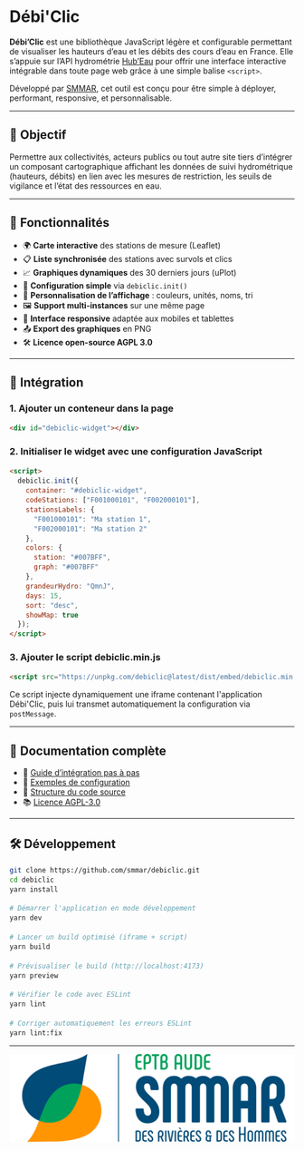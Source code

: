 # Débi'Clic

**Débi’Clic** est une bibliothèque JavaScript légère et configurable permettant de visualiser les hauteurs d’eau et les débits des cours d’eau en France. Elle s’appuie sur l’API hydrométrie [Hub’Eau](https://hubeau.eaufrance.fr/) pour offrir une interface interactive intégrable dans toute page web grâce à une simple balise `<script>`.

Développé par [SMMAR](https://www.smmar.fr/), cet outil est conçu pour être simple à déployer, performant, responsive, et personnalisable.

---

## 🎯 Objectif

Permettre aux collectivités, acteurs publics ou tout autre site tiers d’intégrer un composant cartographique affichant les données de suivi hydrométrique (hauteurs, débits) en lien avec les mesures de restriction, les seuils de vigilance et l’état des ressources en eau.

---

## 🚀 Fonctionnalités

- 🌍 **Carte interactive** des stations de mesure (Leaflet)
- 📋 **Liste synchronisée** des stations avec survols et clics
- 📈 **Graphiques dynamiques** des 30 derniers jours (uPlot)
- 🧩 **Configuration simple** via `debiclic.init()`
- 🎨 **Personnalisation de l’affichage** : couleurs, unités, noms, tri
- 🖼️ **Support multi-instances** sur une même page
- 📱 **Interface responsive** adaptée aux mobiles et tablettes
- 📤 **Export des graphiques** en PNG
- 🛠️ **Licence open-source AGPL 3.0**

---

## 🔧 Intégration

### 1. Ajouter un conteneur dans la page

```html
<div id="debiclic-widget"></div>
```

### 2. Initialiser le widget avec une configuration JavaScript

```html
<script>
  debiclic.init({
    container: "#debiclic-widget",
    codeStations: ["F001000101", "F002000101"],
    stationsLabels: {
      "F001000101": "Ma station 1",
      "F002000101": "Ma station 2"
    },
    colors: {
      station: "#007BFF",
      graph: "#007BFF"
    },
    grandeurHydro: "QmnJ",
    days: 15,
    sort: "desc",
    showMap: true
  });
</script>
```

### 3. Ajouter le script debiclic.min.js

```html
<script src="https://unpkg.com/debiclic@latest/dist/embed/debiclic.min.js"></script>
```

Ce script injecte dynamiquement une iframe contenant l'application Débi'Clic, puis lui transmet automatiquement la configuration via `postMessage`.

---

## 📘 Documentation complète

- 📄 [Guide d’intégration pas à pas](./docs/integration.md)
- 🧪 [Exemples de configuration](./examples)
- 🧱 [Structure du code source](./src)
- 📚 [Licence AGPL-3.0](./LICENSE)

---

## 🛠️ Développement

```bash
git clone https://github.com/smmar/debiclic.git
cd debiclic
yarn install

# Démarrer l'application en mode développement
yarn dev

# Lancer un build optimisé (iframe + script)
yarn build

# Prévisualiser le build (http://localhost:4173)
yarn preview

# Vérifier le code avec ESLint
yarn lint

# Corriger automatiquement les erreurs ESLint
yarn lint:fix
```

---

![SMMAR](./assets/smmar-logo.png)

